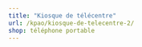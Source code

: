 ```yaml
---
title: "Kiosque de télécentre"
url: /kpao/kiosque-de-telecentre-2/
shop: téléphone portable
---
```

